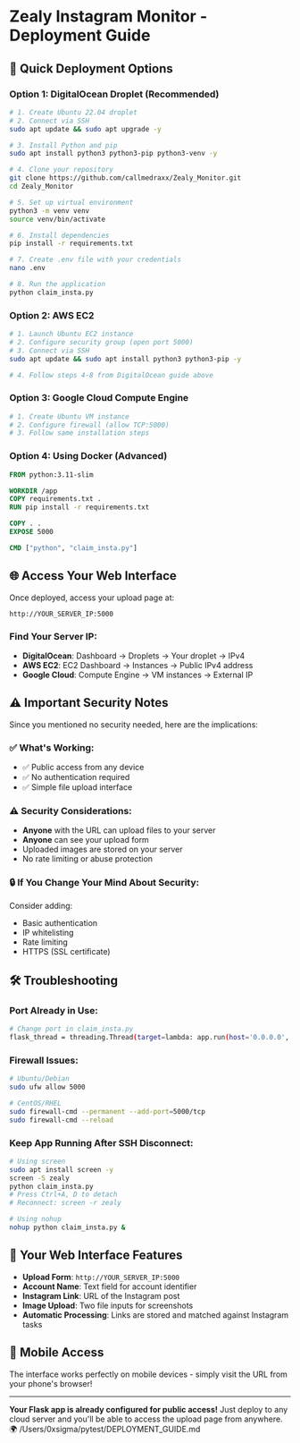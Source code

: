 # Zealy Instagram Monitor - Deployment Guide

## 🚀 Quick Deployment Options

### **Option 1: DigitalOcean Droplet (Recommended)**
```bash
# 1. Create Ubuntu 22.04 droplet
# 2. Connect via SSH
sudo apt update && sudo apt upgrade -y

# 3. Install Python and pip
sudo apt install python3 python3-pip python3-venv -y

# 4. Clone your repository
git clone https://github.com/callmedraxx/Zealy_Monitor.git
cd Zealy_Monitor

# 5. Set up virtual environment
python3 -m venv venv
source venv/bin/activate

# 6. Install dependencies
pip install -r requirements.txt

# 7. Create .env file with your credentials
nano .env

# 8. Run the application
python claim_insta.py
```

### **Option 2: AWS EC2**
```bash
# 1. Launch Ubuntu EC2 instance
# 2. Configure security group (open port 5000)
# 3. Connect via SSH
sudo apt update && sudo apt install python3 python3-pip -y

# 4. Follow steps 4-8 from DigitalOcean guide above
```

### **Option 3: Google Cloud Compute Engine**
```bash
# 1. Create Ubuntu VM instance
# 2. Configure firewall (allow TCP:5000)
# 3. Follow same installation steps
```

### **Option 4: Using Docker (Advanced)**
```dockerfile
FROM python:3.11-slim

WORKDIR /app
COPY requirements.txt .
RUN pip install -r requirements.txt

COPY . .
EXPOSE 5000

CMD ["python", "claim_insta.py"]
```

## 🌐 Access Your Web Interface

Once deployed, access your upload page at:
```
http://YOUR_SERVER_IP:5000
```

### **Find Your Server IP:**
- **DigitalOcean**: Dashboard → Droplets → Your droplet → IPv4
- **AWS EC2**: EC2 Dashboard → Instances → Public IPv4 address
- **Google Cloud**: Compute Engine → VM instances → External IP

## ⚠️ Important Security Notes

Since you mentioned no security needed, here are the implications:

### **✅ What's Working:**
- ✅ Public access from any device
- ✅ No authentication required
- ✅ Simple file upload interface

### **⚠️ Security Considerations:**
- **Anyone** with the URL can upload files to your server
- **Anyone** can see your upload form
- Uploaded images are stored on your server
- No rate limiting or abuse protection

### **🔒 If You Change Your Mind About Security:**
Consider adding:
- Basic authentication
- IP whitelisting
- Rate limiting
- HTTPS (SSL certificate)

## 🛠️ Troubleshooting

### **Port Already in Use:**
```bash
# Change port in claim_insta.py
flask_thread = threading.Thread(target=lambda: app.run(host='0.0.0.0', port=8080, debug=False, use_reloader=False), daemon=True)
```

### **Firewall Issues:**
```bash
# Ubuntu/Debian
sudo ufw allow 5000

# CentOS/RHEL
sudo firewall-cmd --permanent --add-port=5000/tcp
sudo firewall-cmd --reload
```

### **Keep App Running After SSH Disconnect:**
```bash
# Using screen
sudo apt install screen -y
screen -S zealy
python claim_insta.py
# Press Ctrl+A, D to detach
# Reconnect: screen -r zealy

# Using nohup
nohup python claim_insta.py &
```

## 🎯 Your Web Interface Features

- **Upload Form**: `http://YOUR_SERVER_IP:5000`
- **Account Name**: Text field for account identifier
- **Instagram Link**: URL of the Instagram post
- **Image Upload**: Two file inputs for screenshots
- **Automatic Processing**: Links are stored and matched against Instagram tasks

## 📱 Mobile Access

The interface works perfectly on mobile devices - simply visit the URL from your phone's browser!

---

**Your Flask app is already configured for public access!** Just deploy to any cloud server and you'll be able to access the upload page from anywhere. 🌍</content>
<parameter name="filePath">/Users/0xsigma/pytest/DEPLOYMENT_GUIDE.md
